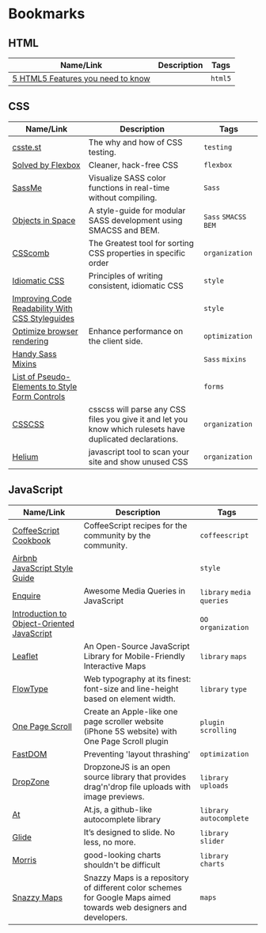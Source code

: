 # Bookmarks

## HTML

 Name/Link | Description | Tags 
--- | --- | ---
[5 HTML5 Features you need to know](http://daker.me/2013/05/5-html5-features-you-need-to-know.html) | | `html5`


## CSS

 Name/Link | Description | Tags 
--- | --- | ---
[csste.st](csste.st) | The why and how of CSS testing. | `testing`
[Solved by Flexbox](http://philipwalton.github.io/solved-by-flexbox/) | Cleaner, hack-free CSS | `flexbox`
[SassMe](http://sassme.arc90.com/) | Visualize SASS color functions in real-time without compiling. | `Sass`
[Objects in Space](https://medium.com/objects-in-space/f6f404727) | A style-guide for modular SASS development using SMACSS and BEM. | `Sass` `SMACSS` `BEM`
[CSScomb](http://csscomb.com/) | The Greatest tool for sorting CSS properties in specific order | `organization`
[Idiomatic CSS](https://github.com/necolas/idiomatic-css) | Principles of writing consistent, idiomatic CSS | `style`
[Improving Code Readability With CSS Styleguides](http://coding.smashingmagazine.com/2008/05/02/improving-code-readability-with-css-styleguides/) | | `style`
[Optimize browser rendering](https://developers.google.com/speed/docs/best-practices/rendering) | Enhance performance on the client side. | `optimization`
[Handy Sass Mixins](http://web-design-weekly.com/blog/2013/05/12/handy-sass-mixins/) | | `Sass` `mixins`
[List of Pseudo-Elements to Style Form Controls](http://tjvantoll.com/2013/04/15/list-of-pseudo-elements-to-style-form-controls/) | | `forms`
[CSSCSS](http://zmoazeni.github.io/csscss/) | csscss will parse any CSS files you give it and let you know which rulesets have duplicated declarations. | `organization`
[Helium](https://github.com/geuis/helium-css) | javascript tool to scan your site and show unused CSS | `organization`


## JavaScript

 Name/Link | Description | Tags 
--- | --- | ---
[CoffeeScript Cookbook](http://coffeescriptcookbook.com/) | CoffeeScript recipes for the community by the community. | `coffeescript`
[Airbnb JavaScript Style Guide](https://github.com/airbnb/javascript) | | `style`
[Enquire](https://github.com/WickyNilliams/enquire.js/) | Awesome Media Queries in JavaScript | `library` `media queries`
[Introduction to Object-Oriented JavaScript](https://developer.mozilla.org/en-US/docs/Web/JavaScript/Introduction_to_Object-Oriented_JavaScript) | | `OO` `organization`
[Leaflet](http://leafletjs.com/) | An Open-Source JavaScript Library for Mobile-Friendly Interactive Maps | `library` `maps` 
[FlowType](http://simplefocus.com/flowtype/) | Web typography at its finest: font-size and line-height based on element width. | `library` `type`
[One Page Scroll](http://www.thepetedesign.com/demos/onepage_scroll_demo.html) | Create an Apple-like one page scroller website (iPhone 5S website) with One Page Scroll plugin | `plugin` `scrolling`
[FastDOM](http://wilsonpage.co.uk/preventing-layout-thrashing/) | Preventing 'layout thrashing' | `optimization`
[DropZone](http://www.dropzonejs.com/) | DropzoneJS is an open source library that provides drag'n'drop file uploads with image previews. | `library` `uploads`
[At](http://ichord.github.io/At.js/) | At.js, a github-like autocomplete library | `library` `autocomplete`
[Glide](http://jedrzejchalubek.com/glide/) | It’s designed to slide. No less, no more. | `library` `slider`
[Morris](http://www.oesmith.co.uk/morris.js/) | good-looking charts shouldn't be difficult | `library` `charts`
[Snazzy Maps](http://snazzymaps.com/) | Snazzy Maps is a repository of different color schemes for Google Maps aimed towards web designers and developers. | `maps`
